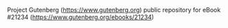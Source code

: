 Project Gutenberg (https://www.gutenberg.org) public repository for eBook #21234 (https://www.gutenberg.org/ebooks/21234)
